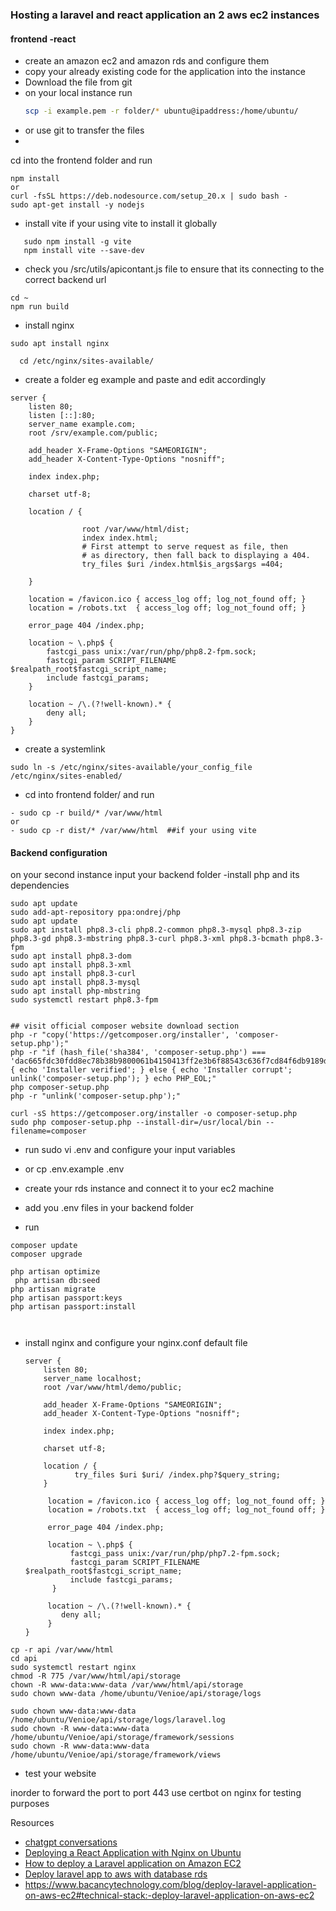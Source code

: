 ### Hosting  a laravel and react application an 2 aws ec2 instances
#### frontend -react 
- create an amazon ec2 and amazon rds and configure them 
- copy your already existing code for the application into the instance
- Download the file from git 
- on your local instance run
  ```sh
  scp -i example.pem -r folder/* ubuntu@ipaddress:/home/ubuntu/
  ```
- or use git to transfer the files
- 
cd into the frontend folder and run 
```
npm install
or
curl -fsSL https://deb.nodesource.com/setup_20.x | sudo bash -
sudo apt-get install -y nodejs
```
- install vite if your using vite to install it globally 
```
   sudo npm install -g vite
   npm install vite --save-dev

```
- check you /src/utils/apicontant.js file
to ensure that its connecting to the correct backend url

```
cd ~
npm run build
```

- install nginx
```
sudo apt install nginx 
```
```
  cd /etc/nginx/sites-available/
```
- create a folder  eg example and paste and edit accordingly

```
server {
    listen 80;
    listen [::]:80;
    server_name example.com;
    root /srv/example.com/public;
 
    add_header X-Frame-Options "SAMEORIGIN";
    add_header X-Content-Type-Options "nosniff";
 
    index index.php;
 
    charset utf-8;
 
    location / {

                root /var/www/html/dist;
                index index.html;
                # First attempt to serve request as file, then
                # as directory, then fall back to displaying a 404.
                try_files $uri /index.html$is_args$args =404;
        
    }
 
    location = /favicon.ico { access_log off; log_not_found off; }
    location = /robots.txt  { access_log off; log_not_found off; }
 
    error_page 404 /index.php;
 
    location ~ \.php$ {
        fastcgi_pass unix:/var/run/php/php8.2-fpm.sock;
        fastcgi_param SCRIPT_FILENAME $realpath_root$fastcgi_script_name;
        include fastcgi_params;
    }
 
    location ~ /\.(?!well-known).* {
        deny all;
    }
}
```
- create a systemlink 
```
sudo ln -s /etc/nginx/sites-available/your_config_file /etc/nginx/sites-enabled/

```
- cd  into frontend folder/ and run
```
- sudo cp -r build/* /var/www/html
or
- sudo cp -r dist/* /var/www/html  ##if your using vite 
```

####  Backend configuration

 on your second instance input your backend folder
-install php and its dependencies 
```
sudo apt update
sudo add-apt-repository ppa:ondrej/php
sudo apt update
sudo apt install php8.3-cli php8.2-common php8.3-mysql php8.3-zip php8.3-gd php8.3-mbstring php8.3-curl php8.3-xml php8.3-bcmath php8.3-fpm
sudo apt install php8.3-dom
sudo apt install php8.3-xml
sudo apt install php8.3-curl
sudo apt install php8.3-mysql
sudo apt install php-mbstring
sudo systemctl restart php8.3-fpm

```

```

## visit official composer website download section
php -r "copy('https://getcomposer.org/installer', 'composer-setup.php');"
php -r "if (hash_file('sha384', 'composer-setup.php') === 'dac665fdc30fdd8ec78b38b9800061b4150413ff2e3b6f88543c636f7cd84f6db9189d43a81e5503cda447da73c7e5b6') { echo 'Installer verified'; } else { echo 'Installer corrupt'; unlink('composer-setup.php'); } echo PHP_EOL;"
php composer-setup.php
php -r "unlink('composer-setup.php');"

```

```
curl -sS https://getcomposer.org/installer -o composer-setup.php
sudo php composer-setup.php --install-dir=/usr/local/bin --filename=composer

```
- run sudo vi .env and configure your input variables
- or cp .env.example .env 
- create your rds instance and connect it to your ec2 machine
  
- add you .env files
in your backend folder

- run
```
composer update
composer upgrade

php artisan optimize
 php artisan db:seed
php artisan migrate
php artisan passport:keys
php artisan passport:install

 
```
- install nginx and configure your nginx.conf default file
  ```
  server {
      listen 80;
      server_name localhost;
      root /var/www/html/demo/public;

      add_header X-Frame-Options "SAMEORIGIN";
      add_header X-Content-Type-Options "nosniff";

      index index.php;

      charset utf-8;

      location / {
             try_files $uri $uri/ /index.php?$query_string;
      }

       location = /favicon.ico { access_log off; log_not_found off; }
       location = /robots.txt  { access_log off; log_not_found off; }

       error_page 404 /index.php;

       location ~ \.php$ {
            fastcgi_pass unix:/var/run/php/php7.2-fpm.sock;
            fastcgi_param SCRIPT_FILENAME $realpath_root$fastcgi_script_name;
            include fastcgi_params;
        }

       location ~ /\.(?!well-known).* {
          deny all;
       }
  }
  ```
```
cp -r api /var/www/html
cd api
sudo systemctl restart nginx
chmod -R 775 /var/www/html/api/storage
chown -R www-data:www-data /var/www/html/api/storage
sudo chown www-data /home/ubuntu/Venioe/api/storage/logs

sudo chown www-data:www-data /home/ubuntu/Venioe/api/storage/logs/laravel.log
sudo chown -R www-data:www-data /home/ubuntu/Venioe/api/storage/framework/sessions
sudo chown -R www-data:www-data /home/ubuntu/Venioe/api/storage/framework/views

```
- test your website

inorder to forward the port to port 443 
use certbot on nginx for testing purposes 


Resources
- [chatgpt conversations ](https://chat.openai.com/share/1f88dfe8-1e7e-4d44-8394-f1c0e159885c)
- [Deploying a React Application with Nginx on Ubuntu ](https://www.youtube.com/watch?v=WKfmhgYQlCM )
- [How to deploy a Laravel application on Amazon EC2](https://www.youtube.com/watch?v=flQ-KtaV6HU&t=1304s)
- [Deploy laravel app to aws with database rds ](https://www.youtube.com/watch?v=OTVocNuqFT8&t=18s)
- https://www.bacancytechnology.com/blog/deploy-laravel-application-on-aws-ec2#technical-stack:-deploy-laravel-application-on-aws-ec2
